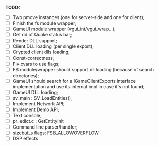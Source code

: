 **TODO:**

- [ ] Two pmove instances (one for server-side and one for client);
- [ ] Finish the fs module wrapper;
- [ ] GameUI module wrapper (vgui_int/vgui_wrap...);
- [ ] Get rid of Quake status bar;
- [ ] Render DLL support;
- [ ] Client DLL loading (per single export);
- [ ] Crypted client dlls loading;
- [ ] Const-correctness;
- [ ] Fix cvars to use flags;
- [ ] FS module/wrapper should support dll loading (because of search directories);
- [ ] GameUI should search for a IGameClientExports interface implementation and use its internal impl in case it's not found;
- [ ] GameUI DLL loading;
- [ ] sv_main : SV_LoadEntities();
- [ ] Implement Network API;
- [ ] Implement Demo API;
- [ ] Text console;
- [ ] pr_edict.c : GetEntityInit
- [ ] Command line parser/handler;
- [ ] sizebuf_s flags: FSB_ALLOWOVERFLOW
- [ ] DSP effects